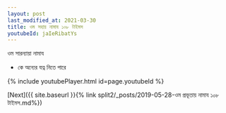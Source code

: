 ```yaml
---
layout: post
last_modified_at: 2021-03-30
title: ওম সহায় নামায ১০৮ টাইমস
youtubeId: jaIeRibatYs
---
```

 
 
 ওম সারন্যায়া নামায  
 
 -  কে অন্যের যত্ন নিতে পারে 
 
  
 
  
 
 
 
 
 
 


{% include youtubePlayer.html id=page.youtubeId %}
 
[Next]({{ site.baseurl }}{% link  split2/_posts/2019-05-28-ওম প্রভূতায় নামায ১০৮ টাইমস.md%})
 
